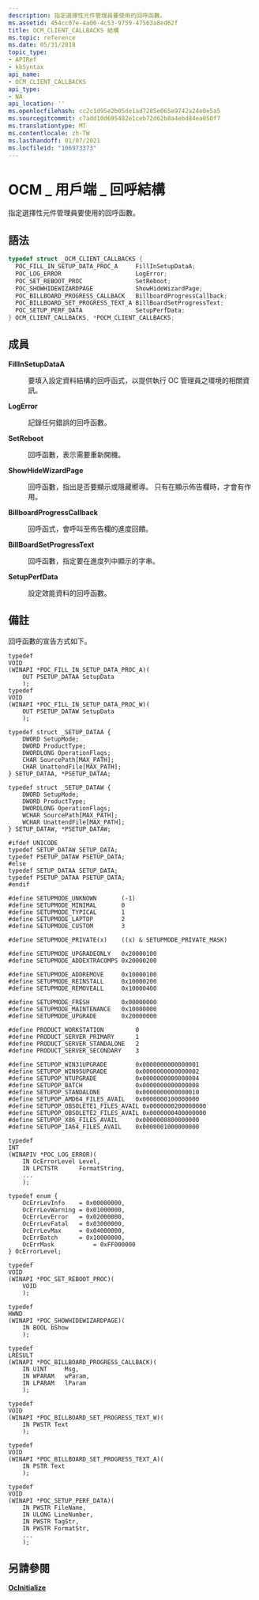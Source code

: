 ```yaml
---
description: 指定選擇性元件管理員要使用的回呼函數。
ms.assetid: 454cc07e-4a00-4c53-9759-47563a8ed62f
title: OCM_CLIENT_CALLBACKS 結構
ms.topic: reference
ms.date: 05/31/2018
topic_type:
- APIRef
- kbSyntax
api_name:
- OCM_CLIENT_CALLBACKS
api_type:
- NA
api_location: ''
ms.openlocfilehash: cc2c1d95e2b05de1ad7285e065e9742a24e0e5a5
ms.sourcegitcommit: c7add10d695482e1ceb72d62b8a4ebd84ea050f7
ms.translationtype: MT
ms.contentlocale: zh-TW
ms.lasthandoff: 01/07/2021
ms.locfileid: "106973373"
---
```

# <a name="ocm_client_callbacks-structure"></a>OCM \_ 用戶端 \_ 回呼結構

指定選擇性元件管理員要使用的回呼函數。

## <a name="syntax"></a>語法


```C++
typedef struct _OCM_CLIENT_CALLBACKS {
  POC_FILL_IN_SETUP_DATA_PROC_A     FillInSetupDataA;
  POC_LOG_ERROR                     LogError;
  POC_SET_REBOOT_PROC               SetReboot;
  POC_SHOWHIDEWIZARDPAGE            ShowHideWizardPage;
  POC_BILLBOARD_PROGRESS_CALLBACK   BillboardProgressCallback;
  POC_BILLBOARD_SET_PROGRESS_TEXT_A BillBoardSetProgressText;
  POC_SETUP_PERF_DATA               SetupPerfData;
} OCM_CLIENT_CALLBACKS, *POCM_CLIENT_CALLBACKS;
```



## <a name="members"></a>成員

<dl> <dt>

**FillInSetupDataA**
</dt> <dd>

要填入設定資料結構的回呼函式，以提供執行 OC 管理員之環境的相關資訊。

</dd> <dt>

**LogError**
</dt> <dd>

記錄任何錯誤的回呼函數。

</dd> <dt>

**SetReboot**
</dt> <dd>

回呼函數，表示需要重新開機。

</dd> <dt>

**ShowHideWizardPage**
</dt> <dd>

回呼函數，指出是否要顯示或隱藏嚮導。 只有在顯示佈告欄時，才會有作用。

</dd> <dt>

**BillboardProgressCallback**
</dt> <dd>

回呼函式，會呼叫至佈告欄的進度回饋。

</dd> <dt>

**BillBoardSetProgressText**
</dt> <dd>

回呼函數，指定要在進度列中顯示的字串。

</dd> <dt>

**SetupPerfData**
</dt> <dd>

設定效能資料的回呼函數。

</dd> </dl>

## <a name="remarks"></a>備註

回呼函數的宣告方式如下。

``` syntax
typedef
VOID
(WINAPI *POC_FILL_IN_SETUP_DATA_PROC_A)(
    OUT PSETUP_DATAA SetupData
    );
typedef
VOID
(WINAPI *POC_FILL_IN_SETUP_DATA_PROC_W)(
    OUT PSETUP_DATAW SetupData
    );

typedef struct _SETUP_DATAA {
    DWORD SetupMode;
    DWORD ProductType;
    DWORDLONG OperationFlags;
    CHAR SourcePath[MAX_PATH];
    CHAR UnattendFile[MAX_PATH];
} SETUP_DATAA, *PSETUP_DATAA;

typedef struct _SETUP_DATAW {
    DWORD SetupMode;
    DWORD ProductType;
    DWORDLONG OperationFlags;
    WCHAR SourcePath[MAX_PATH];
    WCHAR UnattendFile[MAX_PATH];
} SETUP_DATAW, *PSETUP_DATAW;

#ifdef UNICODE
typedef SETUP_DATAW SETUP_DATA;
typedef PSETUP_DATAW PSETUP_DATA;
#else
typedef SETUP_DATAA SETUP_DATA;
typedef PSETUP_DATAA PSETUP_DATA;
#endif

#define SETUPMODE_UNKNOWN       (-1)
#define SETUPMODE_MINIMAL       0
#define SETUPMODE_TYPICAL       1
#define SETUPMODE_LAPTOP        2
#define SETUPMODE_CUSTOM        3

#define SETUPMODE_PRIVATE(x)    ((x) & SETUPMODE_PRIVATE_MASK)

#define SETUPMODE_UPGRADEONLY   0x20000100
#define SETUPMODE_ADDEXTRACOMPS 0x20000200

#define SETUPMODE_ADDREMOVE     0x10000100
#define SETUPMODE_REINSTALL     0x10000200
#define SETUPMODE_REMOVEALL     0x10000400

#define SETUPMODE_FRESH         0x00000000
#define SETUPMODE_MAINTENANCE   0x10000000
#define SETUPMODE_UPGRADE       0x20000000

#define PRODUCT_WORKSTATION         0
#define PRODUCT_SERVER_PRIMARY      1
#define PRODUCT_SERVER_STANDALONE   2
#define PRODUCT_SERVER_SECONDARY    3

#define SETUPOP_WIN31UPGRADE        0x0000000000000001
#define SETUPOP_WIN95UPGRADE        0x0000000000000002
#define SETUPOP_NTUPGRADE           0x0000000000000004
#define SETUPOP_BATCH               0x0000000000000008
#define SETUPOP_STANDALONE          0x0000000000000010
#define SETUPOP_AMD64_FILES_AVAIL   0x0000000100000000
#define SETUPOP_OBSOLETE1_FILES_AVAIL 0x0000000200000000 
#define SETUPOP_OBSOLETE2_FILES_AVAIL 0x0000000400000000
#define SETUPOP_X86_FILES_AVAIL     0x0000000800000000
#define SETUPOP_IA64_FILES_AVAIL    0x0000001000000000
```

``` syntax
typedef
INT
(WINAPIV *POC_LOG_ERROR)(
    IN OcErrorLevel Level,
    IN LPCTSTR      FormatString,
    ...
    );

typedef enum {
    OcErrLevInfo    = 0x00000000,
    OcErrLevWarning = 0x01000000,
    OcErrLevError   = 0x02000000,
    OcErrLevFatal   = 0x03000000,
    OcErrLevMax     = 0x04000000,
    OcErrBatch      = 0x10000000,
    OcErrMask           = 0xFF000000
} OcErrorLevel;
```

``` syntax
typedef
VOID
(WINAPI *POC_SET_REBOOT_PROC)(
    VOID
    );
```

``` syntax
typedef
HWND 
(WINAPI *POC_SHOWHIDEWIZARDPAGE)(
    IN BOOL bShow
    );
```

``` syntax
typedef
LRESULT
(WINAPI *POC_BILLBOARD_PROGRESS_CALLBACK)(
    IN UINT     Msg,
    IN WPARAM   wParam,
    IN LPARAM   lParam
    );
```

``` syntax
typedef 
VOID
(WINAPI *POC_BILLBOARD_SET_PROGRESS_TEXT_W)(
    IN PWSTR Text
    );

typedef 
VOID
(WINAPI *POC_BILLBOARD_SET_PROGRESS_TEXT_A)(
    IN PSTR Text
    );
```

``` syntax
typedef 
VOID
(WINAPI *POC_SETUP_PERF_DATA)(
    IN PWSTR FileName,
    IN ULONG LineNumber,
    IN PWSTR TagStr,
    IN PWSTR FormatStr,
    ...
    );
```

## <a name="see-also"></a>另請參閱

<dl> <dt>

[**OcInitialize**](ocinitialize.md)
</dt> </dl>

 

 



